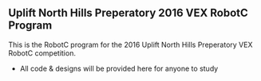 ## Uplift North Hills Preperatory 2016 VEX RobotC Program
This is the RobotC program for the 2016 Uplift North Hills Preperatory VEX RobotC competition. 
- All code & designs will be provided here for anyone to study